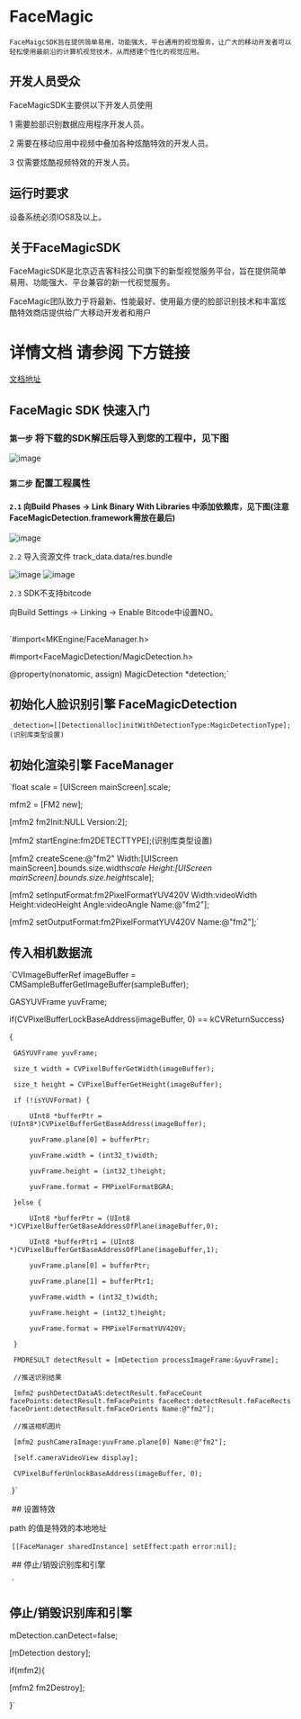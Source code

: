 # FaceMagic
    FaceMaigcSDK旨在提供简单易用，功能强大，平台通用的视觉服务，让广大的移动开发者可以轻松使用最前沿的计算机视觉技术，从而搭建个性化的视觉应用。

## 开发人员受众

FaceMagicSDK主要供以下开发人员使用

1 需要脸部识别数据应用程序开发人员。

2 需要在移动应用中视频中叠加各种炫酷特效的开发人员。

3 仅需要炫酷视频特效的开发人员。

## 运行时要求

设备系统必须IOS8及以上。

## 关于FaceMagicSDK

FaceMagicSDK是北京迈吉客科技公司旗下的新型视觉服务平台，旨在提供简单易用、功能强大、平台兼容的新一代视觉服务。

FaceMagic团队致力于将最新、性能最好、使用最方便的脸部识别技术和丰富炫酷特效商店提供给广大移动开发者和用户

# 详情文档 请参阅 下方链接

   [文档地址](https://www.gitbook.com/book/appmagics/facemagic-sdk/details) 

## FaceMagic SDK 快速入门

### `第一步` 将下载的SDK解压后导入到您的工程中，见下图
 ![image](https://github.com/MagicsSDK/FaceMagic/tree/master/img_folder/图片1.png)

### `第二步` 配置工程属性

#### `2.1` 向Build Phases → Link Binary With Libraries 中添加依赖库，见下图(注意FaceMagicDetection.framework需放在最后)
![image](https://github.com/MagicsSDK/FaceMagic/tree/master/img_folder/屏幕2.png)

`2.2` 导入资源文件 track_data.data/res.bundle 

![image](https://github.com/MagicsSDK/FaceMagic/tree/master/img_folder/屏幕3.png)
![image](https://github.com/MagicsSDK/FaceMagic/tree/master/img_folder/屏幕4.png)

`2.3` SDK不支持bitcode

向Build Settings → Linking → Enable Bitcode中设置NO。

##

`#import<MKEngine/FaceManager.h>

#import<FaceMagicDetection/MagicDetection.h>

@property(nonatomic, assign) MagicDetection *detection;`

## 初始化人脸识别引擎 FaceMagicDetection

`_detection=[[Detectionalloc]initWithDetectionType:MagicDetectionType];(识别库类型设置)`

## 初始化渲染引擎 FaceManager

`float scale = [UIScreen mainScreen].scale;

mfm2 = [FM2 new];

[mfm2 fm2Init:NULL Version:2];

[mfm2 startEngine:fm2DETECTTYPE];(识别库类型设置)

[mfm2 createScene:@"fm2" Width:[UIScreen mainScreen].bounds.size.width*scale Height:[UIScreen mainScreen].bounds.size.height*scale];

[mfm2 setInputFormat:fm2PixelFormatYUV420V Width:videoWidth Height:videoHeight Angle:videoAngle Name:@"fm2"];

[mfm2 setOutputFormat:fm2PixelFormatYUV420V Name:@"fm2"];`

## 传入相机数据流

`CVImageBufferRef imageBuffer = CMSampleBufferGetImageBuffer(sampleBuffer);

 GASYUVFrame yuvFrame;
 
 if(CVPixelBufferLockBaseAddress(imageBuffer, 0) == kCVReturnSuccess)
 
 {
 
     GASYUVFrame yuvFrame;
     
     size_t width = CVPixelBufferGetWidth(imageBuffer);
     
     size_t height = CVPixelBufferGetHeight(imageBuffer);
     
     if (!isYUVFormat) {
     
         UInt8 *bufferPtr = (UInt8*)CVPixelBufferGetBaseAddress(imageBuffer);
         
         yuvFrame.plane[0] = bufferPtr;
         
         yuvFrame.width = (int32_t)width;
         
         yuvFrame.height = (int32_t)height;
         
         yuvFrame.format = FMPixelFormatBGRA;
         
     }else {
     
         UInt8 *bufferPtr = (UInt8 *)CVPixelBufferGetBaseAddressOfPlane(imageBuffer,0);
         
         UInt8 *bufferPtr1 = (UInt8 *)CVPixelBufferGetBaseAddressOfPlane(imageBuffer,1);
         
         yuvFrame.plane[0] = bufferPtr;
         
         yuvFrame.plane[1] = bufferPtr1;
         
         yuvFrame.width = (int32_t)width;
         
         yuvFrame.height = (int32_t)height;
         
         yuvFrame.format = FMPixelFormatYUV420V;
         
     }
     
     FMDRESULT detectResult = [mDetection processImageFrame:&yuvFrame];
     
     //推送识别结果
     
     [mfm2 pushDetectDataAS:detectResult.fmFaceCount facePoints:detectResult.fmFacePoints faceRect:detectResult.fmFaceRects faceOrient:detectResult.fmFaceOrients Name:@"fm2"];
     
     //推送相机图片
     
     [mfm2 pushCameraImage:yuvFrame.plane[0] Name:@"fm2"];
     
     [self.cameraVideoView display];
     
     CVPixelBufferUnlockBaseAddress(imageBuffer, 0);
     
  }`
  
  ## 设置特效
  
  path 的值是特效的本地地址
  
  `[[FaceManager sharedInstance] setEffect:path error:nil];`
  
  ## 停止/销毁识别库和引擎
  
  `
 ## 停止/销毁识别库和引擎
 
 mDetection.canDetect=false;
 
[mDetection destory];

if(mfm2){

[mfm2 fm2Destroy];

}`
  
